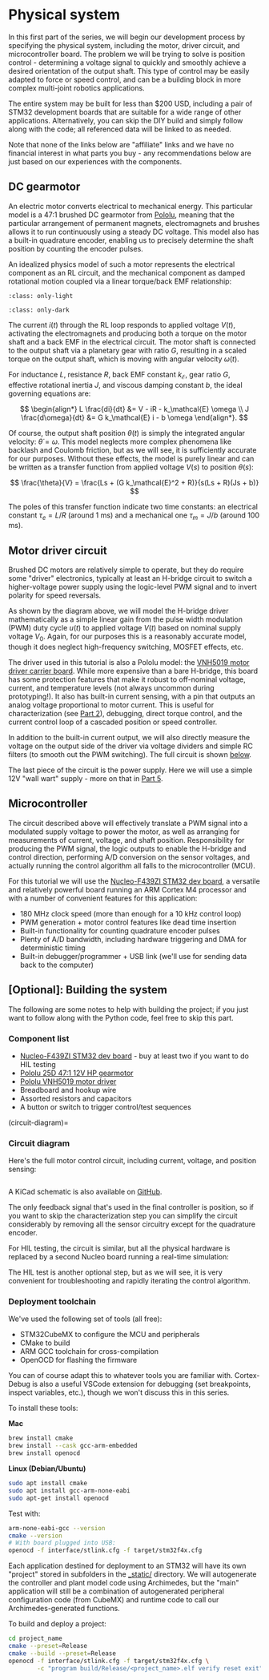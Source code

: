 # Physical system

In this first part of the series, we will begin our development process by specifying the physical system, including the motor, driver circuit, and microcontroller board.
The problem we will be trying to solve is position control - determining a voltage signal to quickly and smoothly achieve a desired orientation of the output shaft.
This type of control may be easily adapted to force or speed control, and can be a building block in more complex multi-joint robotics applications.

The entire system may be built for less than $200 USD, including a pair of STM32 development boards that are suitable for a wide range of other applications.
Alternatively, you can skip the DIY build and simply follow along with the code; all referenced data will be linked to as needed.

Note that none of the links below are "affiliate" links and we have no financial interest in what parts you buy - any recommendations below are just based on our experiences with the components.

## DC gearmotor

An electric motor converts electrical to mechanical energy.
This particular model is a 47:1 brushed DC gearmotor from [Pololu](https://www.pololu.com/product/4845), meaning that the particular arrangement of permanent magnets, electromagnets and brushes allows it to run continuously using a steady DC voltage.
This model also has a built-in quadrature encoder, enabling us to precisely determine the shaft position by counting the encoder pulses.

An idealized physics model of such a motor represents the electrical component as an RL circuit, and the mechanical component as damped rotational motion coupled via a linear torque/back EMF relationship:

```{image} _static/dc_motor.png
:class: only-light
```

```{image} _static/dc_motor_dark.png
:class: only-dark
```

The current $i(t)$ through the RL loop responds to applied voltage $V(t)$, activating the electromagnets and producing both a torque on the motor shaft and a back EMF in the electrical circuit.
The motor shaft is connected to the output shaft via a planetary gear with ratio $G$, resulting in a scaled torque on the output shaft, which is moving with angular velocity $\omega(t)$.

For inductance $L$, resistance $R$, back EMF constant $k_\mathcal{E}$, gear ratio $G$, effective rotational inertia $J$, and viscous damping constant $b$, the ideal governing equations are:

$$
\begin{align*}
L \frac{di}{dt} &= V - iR - k_\mathcal{E} \omega \\
J \frac{d\omega}{dt} &= G k_\mathcal{E} i - b \omega
\end{align*}.
$$

Of course, the output shaft position $\theta(t)$ is simply the integrated angular velocity: $\dot{\theta} = \omega$.
This model neglects more complex phenomena like backlash and Coulomb friction, but as we will see, it is sufficiently accurate for our purposes.
Without these effects, the model is purely linear and can be written as a transfer function from applied voltage $V(s)$ to position $\theta(s)$:

$$
\frac{\theta}{V} = \frac{Ls + (G k_\mathcal{E}^2 + R)}{s(Ls + R)(Js + b)}
$$

The poles of this transfer function indicate two time constants: an electrical constant $\tau_e = L / R$ (around 1 ms) and a mechanical one $\tau_m = J / b$ (around 100 ms).

## Motor driver circuit

Brushed DC motors are relatively simple to operate, but they do require some "driver" electronics, typically at least an H-bridge circuit to switch a higher-voltage power supply using the logic-level PWM signal and to invert polarity for speed reversals.

As shown by the diagram above, we will model the H-bridge driver mathematically as a simple linear gain from the pulse width modulation (PWM) duty cycle $u(t)$ to applied voltage $V(t)$ based on nominal supply voltage $V_0$.
Again, for our purposes this is a reasonably accurate model, though it does neglect high-frequency switching, MOSFET effects, etc.

The driver used in this tutorial is also a Pololu model: the [VNH5019 motor driver carrier board](https://www.pololu.com/product/1451).
While more expensive than a bare H-bridge, this board has some protection features that make it robust to off-nominal voltage, current, and temperature levels (not always uncommon during prototyping!).
It also has built-in current sensing, with a pin that outputs an analog voltage proportional to motor current.
This is useful for characterization (see [Part 2](../../generated/notebooks/workflow/workflow02.md)), debugging, direct torque control, and the current control loop of a cascaded position or speed controller.

In addition to the built-in current output, we will also directly measure the voltage on the output side of the driver via voltage dividers and simple RC filters (to smooth out the PWM switching).
The full circuit is shown [below](#circuit-diagram).

The last piece of the circuit is the power supply.
Here we will use a simple 12V "wall wart" supply - more on that in [Part 5](../../generated/notebooks/workflow/workflow05.md).

## Microcontroller

The circuit described above will effectively translate a PWM signal into a modulated supply voltage to power the motor, as well as arranging for measurements of current, voltage, and shaft position.
Responsibility for producing the PWM signal, the logic outputs to enable the H-bridge and control direction, performing A/D conversion on the sensor voltages, and actually running the control algorithm all falls to the microcontroller (MCU).

For this tutorial we will use the [Nucleo-F439ZI STM32 dev board](https://www.digikey.com/en/products/detail/stmicroelectronics/NUCLEO-F439ZI/9520178?s=N4IgTCBcDaIM4BcC2BmMAzALCgnALwEsQBdAXyA), a versatile and relatively powerful board running an ARM Cortex M4 processor and with a number of convenient features for this application:

- 180 MHz clock speed (more than enough for a 10 kHz control loop)
- PWM generation + motor control features like dead time insertion
- Built-in functionality for counting quadrature encoder pulses
- Plenty of A/D bandwidth, including hardware triggering and DMA for deterministic timing
- Built-in debugger/programmer + USB link (we'll use for sending data back to the computer)

## \[Optional\]: Building the system

The following are some notes to help with building the project; if you just want to follow along with the Python code, feel free to skip this part.

### Component list

- [Nucleo-F439ZI STM32 dev board](https://www.digikey.com/en/products/detail/stmicroelectronics/NUCLEO-F439ZI/9520178?s=N4IgTCBcDaIM4BcC2BmMAzALCgnALwEsQBdAXyA) - buy at least two if you want to do HIL testing
- [Pololu 25D 47:1 12V HP gearmotor](https://www.pololu.com/product/4845)
- [Pololu VNH5019 motor driver](https://www.pololu.com/product/1451)
- Breadboard and hookup wire
- Assorted resistors and capacitors
- A button or switch to trigger control/test sequences

(circuit-diagram)=
### Circuit diagram 

Here's the full motor control circuit, including current, voltage, and position sensing:

```{image} _static/ctrl_schematic.png
```

A KiCad schematic is also available on [GitHub](https://github.com/PineTreeLabs/archimedes/tree/main/docs/source/notebooks/workflow/_static/motor_control.kicad_sch).

The only feedback signal that's used in the final controller is position, so if you want to skip the characterization step you can simplify the circuit considerably by removing all the sensor circuitry except for the quadrature encoder.

For HIL testing, the circuit is similar, but all the physical hardware is replaced by a second Nucleo board running a real-time simulation:

<!-- TODO: HIL Schematic -->

The HIL test is another optional step, but as we will see, it is very convenient for troubleshooting and rapidly iterating the control algorithm.

### Deployment toolchain

We've used the following set of tools (all free):

- STM32CubeMX to configure the MCU and peripherals
- CMake to build
- ARM GCC toolchain for cross-compilation
- OpenOCD for flashing the firmware

You can of course adapt this to whatever tools you are familiar with.
Cortex-Debug is also a useful VSCode extension for debugging (set breakpoints, inspect variables, etc.), though we won't discuss this in this series.

To install these tools:

**Mac**

```bash
brew install cmake
brew install --cask gcc-arm-embedded
brew install openocd
```

**Linux (Debian/Ubuntu)**

```bash
sudo apt install cmake
sudo apt install gcc-arm-none-eabi
sudo apt-get install openocd
```

Test with:

```bash
arm-none-eabi-gcc --version
cmake --version
# With board plugged into USB:
openocd -f interface/stlink.cfg -f target/stm32f4x.cfg
```

Each application destined for deployment to an STM32 will have its own "project" stored in subfolders in the [_static/](https://github.com/PineTreeLabs/archimedes/tree/main/docs/source/notebooks/workflow/_static/) directory.
We will autogenerate the controller and plant model code using Archimedes, but the "main" application will still be a combination of autogenerated peripheral configuration code (from CubeMX) and runtime code to call our Archimedes-generated functions.

To build and deploy a project:

```bash
cd project_name
cmake --preset=Release
cmake --build --preset=Release
openocd -f interface/stlink.cfg -f target/stm32f4x.cfg \
        -c "program build/Release/<project_name>.elf verify reset exit"
```